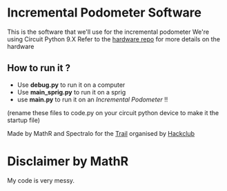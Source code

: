 # Incremental Podometer Software

This is the software that we'll use for the incremental podometer
We're using Circuit Python 9.X
Refer to the [hardware repo](https://github.com/Spectralo/IncrementalPodometerHardware) for more details on the hardware

## How to run it ?

- Use **debug.py** to run it on a computer
- Use **main_sprig.py** to run it on a sprig
- use **main.py** to run it on an _Incremental Podometer_ !!

(rename these files to code.py on your circuit python device to make it the startup file)

Made by MathR and Spectralo for the [Trail](https://trail.hackclub.com) organised by [Hackclub](https://hackclub.com/)

# Disclaimer by MathR
My code is very messy.
